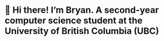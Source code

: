 # 👋 Hi there! I’m Bryan. A second-year computer science student at the University of British Columbia (UBC)  


